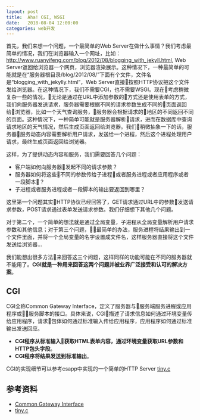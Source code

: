 ```yaml
---
layout: post
title:  Aha! CGI, WSGI
date:   2018-08-04 12:00:00
categories: web开发
---
```


首先，我们来想一个问题，一个最简单的Web Server在做什么事情？我们考虑最简单的情况，我们在浏览器输入一个网址，比如：http://www.ruanyifeng.com/blog/2012/08/blogging_with_jekyll.html, Web Server返回给浏览器一个网页，浏览器渲染展示。这种情况下，一种最简单的可能就是在“服务器根目录/blog/2012/08/”下面有个文件，文件名是“blogging_with_jekylly.html”，Web Server直接按照HTTP协议把这个文件发给浏览器。在这种情况下，我们不需要CGI，也不需要WSGI。现在考虑稍微复杂一些的情况，无论是通过在URL中添加参数的方式还是使用表单的方式，我们向服务器发送请求，服务器需要根据不同的请求参数生成不同的页面返回给浏览器，比如一个天气查询服务，服务器会根据请求的地区的不同返回不同的页面。这种情况下，一种简单可能就是服务器解析请求，进而在数据库中查询请求地区的天气情况，然后生成页面返回给浏览器。我们稍微抽象一下的话，服务器服务动态内容需要解析用户请求，发送给一个进程，然后这个进程处理用户请求，最终生成页面返回给浏览器。  
  
这样，为了提供动态内容和服务，我们需要回答几个问题：  
* 客户端如何向服务器发起不同的请求参数？
* 服务器如何将这些不同的参数传给子进程或者服务进程或者应用程序或者一段脚本？
* 子进程或者服务进程或者一段脚本的输出要返回到哪里？
  
这里第一个问题其实HTTP协议已经回答了，GET请求通过URL中的参数发送请求参数，POST请求通过表单发送请求参数。我们仔细想下其他几个问题。  
  
对于第二个，一个简单的想法就是通过全局变量，子进程从全局变量解析用户请求参数和其他信息；对于第三个问题，最简单的办法，服务进程将结果输出到一个文件里面，并将一个全局变量的名字设置成文件名，这样服务器直接将这个文件发送给浏览器...  
  
我们能想出很多方法来回答这三个问题，这样同样的功能可能在不同的服务器就不能用了。**CGI就是一种用来回答这两个问题并被业界广泛接受和认可的解决方案**。  

## CGI
CGI全称Common Gateway Interface，定义了服务器与服务端服务进程或应用程序或服务脚本的接口。具体来说，CGI描述了请求信息如何通过环境变量传给应用程序，请求包体如何通过标准输入传给应用程序，应用程序如何通过标准输出发送回应。

* **CGI程序从标准输入获取HTML表单内容，通过环境变量获取URL参数和HTTP包头字段**。
* **CGI程序将结果发送到标准输出**。

CGI的实现细节可以参考csapp中实现的一个简单的HTTP Server [tiny.c](http://csapp.cs.cmu.edu/2e/ics2/code/netp/tiny/tiny.c)

## 参考资料
* [Common Gateway Interface](https://en.wikipedia.org/wiki/Common_Gateway_Interface)
* [tiny.c](http://csapp.cs.cmu.edu/2e/ics2/code/netp/tiny/tiny.c)